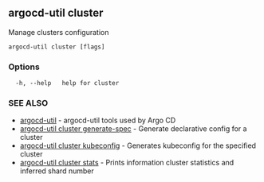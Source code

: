## argocd-util cluster

Manage clusters configuration

```
argocd-util cluster [flags]
```

### Options

```
  -h, --help   help for cluster
```

### SEE ALSO

* [argocd-util](argocd-util.md)	 - argocd-util tools used by Argo CD
* [argocd-util cluster generate-spec](argocd-util_cluster_generate-spec.md)	 - Generate declarative config for a cluster
* [argocd-util cluster kubeconfig](argocd-util_cluster_kubeconfig.md)	 - Generates kubeconfig for the specified cluster
* [argocd-util cluster stats](argocd-util_cluster_stats.md)	 - Prints information cluster statistics and inferred shard number


